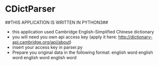 # CDictParser
##THIS APPLICATION IS WRITTEN IN PYTHON3##

- this application used Cambridge English-Simplified Chinese dictionary
- you will need you own api access key (apply it here: http://dictionary-api.cambridge.org/api/about)
- insert your access key in parser.py
- Prepare you original data in the following format:
        english word
        english word
        english word
        english word
